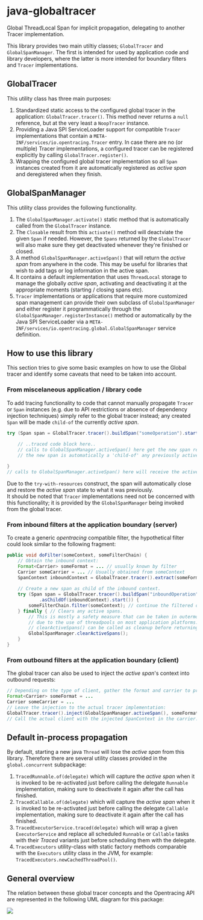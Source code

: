 # java-globaltracer
Global ThreadLocal Span for implicit propagation, delegating to another Tracer implementation.

This library provides two main utiltiy classes; `GlobalTracer` and `GlobalSpanManager`.
The first is intended for used by application code and library developers,
where the latter is more intended for boundary filters and `Tracer` implementations.

## GlobalTracer
This utility class has three main purposes:
 1. Standardized static access to the configured global tracer in the application:
    `GlobalTracer.tracer()`.
    This method never returns a `null` reference, but at the very least a `NoopTracer` instance.
 2. Providing a Java SPI ServiceLoader support for compatible `Tracer` implementations
    that contain a `META-INF/services/io.opentracing.Tracer` entry.
    In case there are no (or multiple) Tracer implementations, 
    a configured tracer can be registered explicitly by calling `GlobalTracer.register()`.
 3. Wrapping the configured global tracer implementation so all `Span` instances
    created from it are automatically registered as _active span_ and deregistered
    when they finish.

## GlobalSpanManager
This utility class provides the following functionality.
 1. The `GlobalSpanManager.activate()` static method that is automatically called from
    the `GlobalTracer` instance. 
 2. The `Closable` result from this `activate()` method will deactviate the given `Span`
    if needed. However, the `Spans` returned by the `GlobalTracer` will also make sure
    they get deactivated whenever they're finished or closed.
 3. A method `GlobalSpanManager.activeSpan()` that will return the _active span_ 
    from anywhere in the code. This may be useful for libraries that wish to add tags
    or log information in the active span.
 4. It contains a default implementation that uses `ThreadLocal` storage to manage
    the globally _active span_, activating and deactivating it at the appropriate
    moments (starting / closing spans etc).
 5. `Tracer` implementations or applications that require more customized span management
    can provide their own subclass of `GlobalSpanManager` and either register it 
    programmatically through the `GlobalSpanManager.registerInstance()` method 
    or automatically by the Java SPI ServiceLoader via a 
    `META-INF/services/io.opentracing.global.GlobalSpanManager` service definition.

## How to use this library
This section tries to give some basic examples on how to use the Global tracer and
identify some caveats that need to be taken into account.

### From miscelaneous application / library code
To add tracing functionality to code that cannot manually propagate `Tracer` or `Span` instances
(e.g. due to API restrictions or absence of dependency injection techniques)
simply refer to the global tracer instead; any created `Span` will be made `child-of` the currently _active span_.
````java
try (Span span = GlobalTracer.tracer().buildSpan("someOperation").start()) {
    
    // ..traced code block here..
    // calls to GlobalSpanManager.activeSpan() here get the new span reference
    // the new span is automatically a 'child-of' any previously active span (if applicable).

}
// calls to GlobalSpanManager.activeSpan() here will receive the active span from before the try block.
````
Due to the `try-with-resources` construct, the span will automatically close and restore the _active span_ state to what it was previously.  
It should be noted that `Tracer` implementations need not be concerned with this functionality;
it is provided by the `GlobalSpanManager` being invoked from the global tracer.

### From inbound filters at the application boundary (server)
To create a generic _opentracing_ compatible filter, the hypothetical filter could look similar to
the following fragment:
````java
public void doFilter(someContext, someFilterChain) {
    // Obtain the inbound context:
    Format<Carrier> someFormat = ... // usually known by filter
    Carrier someCarrier = ... // Usually obtained from someContext
    SpanContext inboundContext = GlobalTracer.tracer().extract(someFormat, someCarrier);
    
    // Create a new span as child of the inbound context.
    try (Span span = GlobalTracer.tracer().buildSpan("inboundOperation")
            .asChildOf(inboundContext).start()) {
        someFilterChain.filter(someContext); // continue the filtered operation within 'span'
    } finally { // Clears any active spans.
        // This is mostly a safety measure that can be taken in outermost filters
        // due to the use of threadpools on most application platforms.
        // clearActiveSpans() can be called as cleanup before returning a thread back to the pool.
        GlobalSpanManager.clearActiveSpans();
    }
}
````

### From outbound filters at the application boundary (client)
The global tracer can also be used to inject the _active span_'s context into outbound requests:
````java
// Depending on the type of client, gather the format and carrier to propagate SpanContext with.
Format<Carrier> someFormat = ...
Carrier someCarrier = ...
// Leave the injection to the actual tracer implementation:
GlobalTracer.tracer().inject(GlobalSpanManager.activeSpan(), someFormat, someCarrier);
// Call the actual client with the injected SpanContext in the carrier.
````

## Default in-process propagation
By default, starting a new java `Thread` will lose the _active span_ from this library.
Therefore there are several utility classes provided in the `global.concurrent` subpackage:
1. `TracedRunnable.of(delegate)` which will capture the _active span_ when it is invoked to be re-activated 
   just before calling the delegate `Runnable` implementation,
   making sure to deactivate it again after the call has finished.
2. `TracedCallable.of(delegate)` which will capture the _active span_ when it is invoked to be re-activated
   just before calling the delegate `Callable` implementation,
   making sure to deactivate it again after the call has finished.
3. `TracedExecutorService.traced(delegate)` which will wrap a given `ExecutorService`
   and replace all scheduled `Runnable` or `Callable` tasks with their _Traced_
   variants just before scheduling them with the delegate.
4. `TracedExecutors` utility-class with static factory methods comparable with the
   `Executors` utility class in the JVM, for example: `TracedExecutors.newCachedThreadPool()`.

## General overview
The relation between these global tracer concepts and the Opentracing API are represented in the following UML diagram for this package:  

<img src="http://plantuml.com/plantuml/png/bLLDJ-Cm4BttLupOIrQKIdkjK5TGYHK7u01_OE9CNIF7ZcAtMeJuxuppqOOqJXjVOetVyyoycN4000pcv0eK1CekR476boYKaGjXUQlIXTGsHGsVinaqIsXq3lvLzZT6Kycdq5cVpgDNuWkkIvBAUIgJ6lTx2NkhiWZOLvY4GJNw0Fiw-iRK1PZ_4SHhWUO93Sfu9B_QI1uDcuoWv8JAVaziaKWv0BMdW0lHXkyO43qb0SFGjRQECDKKmGjDMDuTRdVX-jHQjlOyj3fmPZL7wpEqZeZAi12RWPeFL_FewphTAPrLURzoSnXvgDKY6E_3QL-q3bkPTnA-qcBDtKN__HmUR9cZlrslvh0UR8yEdmbXb_GudViwsRQx7trwSxE2gpzNmtaleIZjNcNaPd7sIOiiOUUwZAYuWJCYhQWpI289zU4RPPJR9kSaQs3QLhKQXOhGcsSlTEJVK3RbdyEX3Kw784vgMdCYwtcNfzMKZfAqbSaJ5hSjw-_g4aRGPmxJUPUbV_HmiLptA2LtrwEdVABMSeWSIDLcpETBGIM_GzOyypzXGcfjV2zf6E-fOiHu_GdkFl9X40UcQmd7XxaUoERHs_9G0-M5_u2D8fsvlZKdlxMP-mO0">  

